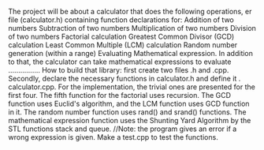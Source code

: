 The project will be about a calculator that does the following operations,
er file (calculator.h) containing function declarations for:
Addition of two numbers
Subtraction of two numbers
Multiplication of two numbers
Division of two numbers
Factorial calculation
Greatest Common Divisor (GCD) calculation
Least Common Multiple (LCM) calculation
Random number generation (within a range)
Evaluating Mathematical expression.
In addition to that, the calculator can take mathematical expressions to evaluate
................
How to build that library:
first create two files .h and .cpp.
Secondly, declare the necessary functions in calculator.h and define it . calculator.cpp.
For the implementation, the trivial ones are presented for the first four. 
The fifth function for the factorial uses recursion.
The GCD function uses Euclid's algorithm, and the LCM function uses GCD function in it.
The random number function uses rand() and srand() functions.
The mathematical expression function uses the Shunting Yard Algorithm by the STL functions stack and queue.
//Note: the program gives an error if a wrong expression is given.
Make a test.cpp to test the functions.
